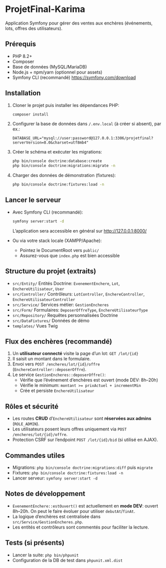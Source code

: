 # ProjetFinal-Karima

Application Symfony pour gérer des ventes aux enchères (événements, lots, offres des utilisateurs).

## Prérequis

- PHP 8.2+
- Composer
- Base de données (MySQL/MariaDB)
- Node.js + npm/yarn (optionnel pour assets)
- Symfony CLI (recommandé) https://symfony.com/download

## Installation

1. Cloner le projet puis installer les dépendances PHP:
   ```bash
   composer install
   ```

2. Configurer la base de données dans `/.env.local` (à créer si absent), par ex.:
   ```env
   DATABASE_URL="mysql://user:password@127.0.0.1:3306/projetfinal?serverVersion=8.0&charset=utf8mb4"
   ```

3. Créer le schéma et exécuter les migrations:
   ```bash
   php bin/console doctrine:database:create
   php bin/console doctrine:migrations:migrate -n
   ```

4. Charger des données de démonstration (fixtures):
   ```bash
   php bin/console doctrine:fixtures:load -n
   ```

## Lancer le serveur

- Avec Symfony CLI (recommandé):
  ```bash
  symfony server:start -d
  ```
  L’application sera accessible en général sur http://127.0.0.1:8000/

- Ou via votre stack locale (XAMPP/Apache):
  - Pointez le DocumentRoot vers `public/`
  - Assurez-vous que `index.php` est bien accessible

## Structure du projet (extraits)

- `src/Entity/` Entités Doctrine: `EvenementEnchere`, `Lot`, `EnchereUtilisateur`, `User`
- `src/Controller/` Contrôleurs: `LotController`, `EnchereController`, `EnchereUtilisateurController`
- `src/Service/` Services métier: `GestionEncheres`
- `src/Form/` Formulaires: `DeposerOffreType`, `EnchereUtilisateurType`
- `src/Repository/` Requêtes personnalisées Doctrine
- `src/DataFixtures/` Données de démo
- `templates/` Vues Twig

## Flux des enchères (recommandé)

1. Un **utilisateur connecté** visite la page d’un lot: `GET /lot/{id}`
2. Il saisit un montant dans le formulaire.
3. Envoi vers `POST /encheres/lot/{id}/offre` (`EnchereController::deposerOffre`).
4. Le service `GestionEncheres::deposerOffre()`:
   - Vérifie que l’événement d’enchères est ouvert (mode DEV: 8h–20h)
   - Vérifie le minimum: `montant >= prixActuel + incrementMin`
   - Crée et persiste `EnchereUtilisateur`

## Rôles et sécurité

- Les routes **CRUD** d’`EnchereUtilisateur` sont **réservées aux admins** (`ROLE_ADMIN`).
- Les utilisateurs posent leurs offres uniquement via `POST /encheres/lot/{id}/offre`.
- Protection CSRF sur l’endpoint `POST /lot/{id}/bid` (si utilisé en AJAX).

## Commandes utiles

- Migrations: `php bin/console doctrine:migrations:diff` puis `migrate`
- Fixtures: `php bin/console doctrine:fixtures:load -n`
- Lancer serveur: `symfony server:start -d`

## Notes de développement

- `EvenementEnchere::estOuvert()` est actuellement en **mode DEV**: ouvert 8h–20h. On peut le faire évoluer pour utiliser `debutAt`/`finAt`.
- La logique d’enchères est centralisée dans `src/Service/GestionEncheres.php`.
- Les entités et contrôleurs sont commentés pour faciliter la lecture.

## Tests (si présents)

- Lancer la suite: `php bin/phpunit`
- Configuration de la DB de test dans `phpunit.xml.dist`
